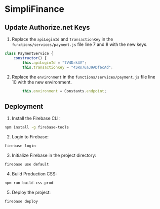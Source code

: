 # SimpliFinance

## Update Authorize.net Keys

1. Replace the `apiLoginId` and `transactionKey` in the `functions/services/payment.js` file line 7 and 8 with the new keys.
```javascript
class PaymentService {
    constructor() {
        this.apiLoginId = "7V4Drk4V";
        this.transactionKey = "45Rs7ua39ADf6cAd";
```

2. Replace the `environment` in the `functions/services/payment.js` file line 10 with the new environment.
```javascript
        this.environment = Constants.endpoint;
```

## Deployment

1. Install the Firebase CLI:

```bash
npm install -g firebase-tools
```

2. Login to Firebase:

```bash
firebase login
```

3. Initialize Firebase in the project directory:

```bash
firebase use default
```

4. Build Production CSS:

```bash
npm run build-css-prod
```

5. Deploy the project:


```bash
firebase deploy
```
